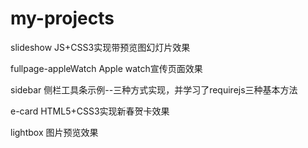 # my-projects

slideshow
 JS+CSS3实现带预览图幻灯片效果

fullpage-appleWatch
Apple watch宣传页面效果

sidebar
  侧栏工具条示例--三种方式实现，并学习了requirejs三种基本方法
 
e-card
  HTML5+CSS3实现新春贺卡效果

lightbox
  图片预览效果
